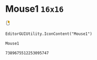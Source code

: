 # Mouse1 `16x16`
<img src="/img/Mouse1.png" width=16 height=16>

``` CSharp
EditorGUIUtility.IconContent("Mouse1")
```
```
Mouse1
```
```
7389675512253095747
```
